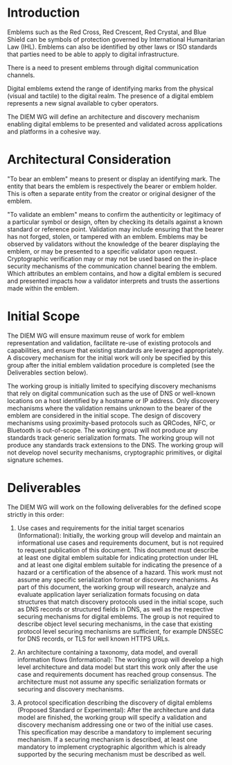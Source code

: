# Introduction

Emblems such as the Red Cross, Red Crescent, Red Crystal, and Blue Shield can be symbols of
protection governed by International Humanitarian Law (IHL).  Emblems can also
be identified by other laws or ISO standards that parties need to be able to apply
to digital infrastructure.

There is a need to present emblems through digital communication channels.

Digital emblems extend the range of identifying marks from the physical (visual and tactile) to the digital realm.
The presence of a digital emblem represents a new signal available to cyber operators. 

The DIEM WG will define an architecture and discovery mechanism enabling digital emblems to be presented and validated across applications and platforms in a cohesive way.

# Architectural Consideration

"To bear an emblem" means to present or display an identifying mark. 
The entity that bears the emblem is respectively the bearer or emblem holder. 
This is often a separate entity from the creator or original designer of the emblem.

"To validate an emblem" means to confirm the authenticity or legitimacy of a particular symbol or design, often by checking its details against a known standard or reference point. 
Validation may include ensuring that the bearer has not forged, stolen, or tampered with an emblem.
Emblems may be observed by validators without the knowledge of the bearer displaying the emblem, or may be presented to a specific validator upon request.
Cryptographic verification may or may not be used based on the in-place security mechanisms of the communication channel bearing the emblem.
Which attributes an emblem contains, and how a digital emblem is secured and presented impacts how a validator interprets and trusts the assertions made within the emblem.

# Initial Scope

The DIEM WG will ensure maximum reuse of work for emblem representation and validation, facilitate re-use of existing protocols and capabilities, and ensure that existing standards are leveraged appropriately.
A discovery mechanism for the initial work will only be specified by this group after the initial emblem validation procedure is completed (see the Deliverables section below).

The working group is initially limited to specifying discovery mechanisms that rely on digital communication such as the use of DNS or well-known locations on a host identified by a hostname or IP address.
Only discovery mechanisms where the validation remains unknown to the bearer of the emblem are considered in the initial scope.
The design of discovery mechanisms using proximity-based protocols such as QRCodes, NFC, or Bluetooth is out-of-scope.
The working group will not produce any standards track generic serialization formats. 
The working group will not produce any standards track extensions to the DNS. 
The working group will not develop novel security mechanisms, cryptographic primitives, or digital signature schemes. 

# Deliverables

The DIEM WG will work on the following deliverables for the defined scope strictly in this order:

1. Use cases and requirements for the initial target scenarios (Informational):
   Initially, the working group will develop and maintain an informational use cases and requirements document, but is not required to request publication of this document. 
   This document must describe at least one digital emblem suitable for indicating protection under IHL and at least one digital emblem suitable for indicating the presence of a hazard or a certification of the absence of a hazard.
   This work must not assume any specific serialization format or discovery mechanisms.
   As part of this document, the working group will research, analyze and evaluate application layer serialization formats focusing on data structures that match discovery protocols used in the initial scope, such as DNS records or structured fields in DNS, as well as the respective securing mechanisms for digital emblems. 
   The group is not required to describe object level securing mechanisms, in the case that existing protocol level securing mechanisms are sufficient, for example DNSSEC for DNS records, or TLS for well known HTTPS URLs. 

2. An architecture containing a taxonomy, data model, and overall information flows (Informational):
   The working group will develop a high level architecture and data model but start this work only after the use case and requirements document has reached group consensus. 
   The architecture must not assume any specific serialization formats or securing and discovery mechanisms.

3. A protocol specification describing the discovery of digital emblems (Proposed Standard or Experimental):
   After the architecture and data model are finished, the working group will specify a validation and discovery mechanism addressing one or two of the initial use cases.
   This specification may describe a mandatory to implement securing mechanism. 
   If a securing mechanism is described, at least one mandatory to implement cryptographic algorithm which is already supported by the securing mechanism must be described as well. 
